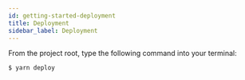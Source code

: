 ```yaml
---
id: getting-started-deployment
title: Deployment
sidebar_label: Deployment
---
```


From the project root, type the following command into your terminal:

```bash
$ yarn deploy
```
